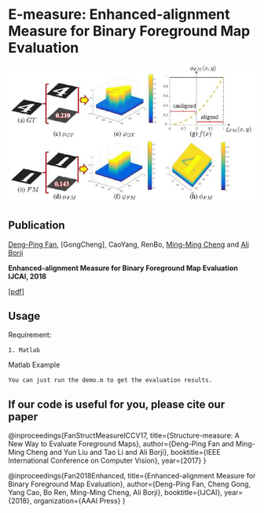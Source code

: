 # E-measure: Enhanced-alignment Measure for Binary Foreground Map Evaluation

![alt tag](E-measure.jpg)

## Publication
[Deng-Ping Fan](http://dpfan.net), [GongCheng], CaoYang, RenBo, [Ming-Ming Cheng](http://mmcheng.net) and [Ali Borji](http://crcv.ucf.edu/people/faculty/Borji/)

**Enhanced-alignment Measure for Binary Foreground Map Evaluation**  **IJCAI, 2018** 

[[pdf](https://arxiv.org/abs/1805.10421)]

## Usage

Requirement:
  
    1. Matlab
    
Matlab Example
    
    You can just run the demo.m to get the evaluation results.

## If our code is useful for you, please cite our paper
@inproceedings{FanStructMeasureICCV17,
  title={Structure-measure: A New Way to Evaluate Foreground Maps},
  author={Deng-Ping Fan and Ming-Ming Cheng and Yun Liu and Tao Li and Ali Borji},
  booktitle={IEEE International Conference on Computer Vision},
  year={2017}
}

@inproceedings{Fan2018Enhanced,
   title={Enhanced-alignment Measure for Binary Foreground Map Evaluation},
   author={Deng-Ping Fan, Cheng Gong, Yang Cao, Bo Ren, Ming-Ming Cheng, Ali Borji},
   booktitle={IJCAI},
   year={2018},
   organization={AAAI Press}
}
